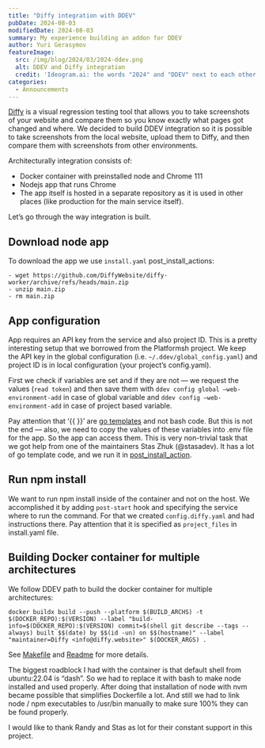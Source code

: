 ```yaml
---
title: "Diffy integration with DDEV"
pubDate: 2024-08-03
modifiedDate: 2024-08-03
summary: My experience building an addon for DDEV
author: Yuri Gerasymov
featureImage:
  src: /img/blog/2024/03/2024-ddev.png
  alt: DDEV and Diffy integration
  credit: 'Ideogram.ai: the words "2024" and "DDEV" next to each other'
categories:
  - Announcements
---
```


[Diffy](https://diffy.websote) is a visual regression testing tool that allows you to take screenshots of your website and compare them so you know exactly what pages got changed and where. We decided to build DDEV integration so it is possible to take screenshots from the local website, upload them to Diffy, and then compare them with screenshots from other environments.

Architecturally integration consists of:

* Docker container with preinstalled node and Chrome 111
* Nodejs app that runs Chrome
* The app itself is hosted in a separate repository as it is used in other places (like production for the main service itself).

Let’s go through the way integration is built.

## Download node app
To download the app we use `install.yaml` post_install_actions:
```
- wget https://github.com/DiffyWebsite/diffy-worker/archive/refs/heads/main.zip
- unzip main.zip
- rm main.zip
```

## App configuration
App requires an API key from the service and also project ID. This is a pretty interesting setup that we borrowed from the Platformsh project.
We keep the API key in the global configuration (i.e. `~/.ddev/global_config.yaml`) and project ID is in local configuration (your project’s config.yaml).

First we check if variables are set and if they are not — we request the values (`read token`) and then save them with `ddev config global —web-environment-add` in case of global variable and `ddev config —web-environment-add` in case of project based variable.

Pay attention that ‘{{ }}’ are [go templates](https://ddev.readthedocs.io/en/stable/users/extend/additional-services/#template-action-replacements-advanced) and not bash code.
But this is not the end — also, we need to copy the values of these variables into .env file for the app. So the app can access them.
This is very non-trivial task that we got help from one of the maintainers Stas Zhuk (@stasadev). It has a lot of go template code, and we run it in [post_install_action](https://github.com/DiffyWebsite/ddev-diffy/blob/main/install.yaml#L55).

## Run npm install
We want to run npm install inside of the container and not on the host. We accomplished it by adding `post-start` hook and specifying the service where to run the command.
For that we created `config.diffy.yaml` and had instructions there. Pay attention that it is specified as `project_files` in install.yaml file.

## Building Docker container for multiple architectures
We follow DDEV path to build the docker container for multiple architectures:
```
docker buildx build --push --platform $(BUILD_ARCHS) -t $(DOCKER_REPO):$(VERSION) --label "build-info=$(DOCKER_REPO):$(VERSION) commit=$(shell git describe --tags --always) built $$(date) by $$(id -un) on $$(hostname)" --label "maintainer=Diffy <info@diffy.website>" $(DOCKER_ARGS) .
```
See [Makefile](https://github.com/DiffyWebsite/diffy-worker/blob/main/docker/Makefile) and [Readme](https://github.com/DiffyWebsite/diffy-worker) for more details.

The biggest roadblock I had with the container is that default shell from ubuntu:22.04 is “dash”. So we had to replace it with bash to make node installed and used properly. After doing that installation of node with nvm became possible that simplifies Dockerfile a lot. And still we had to link node / npm executables to /usr/bin manually to make sure 100% they can be found properly.

I would like to thank Randy and Stas as lot for their constant support in this project.
